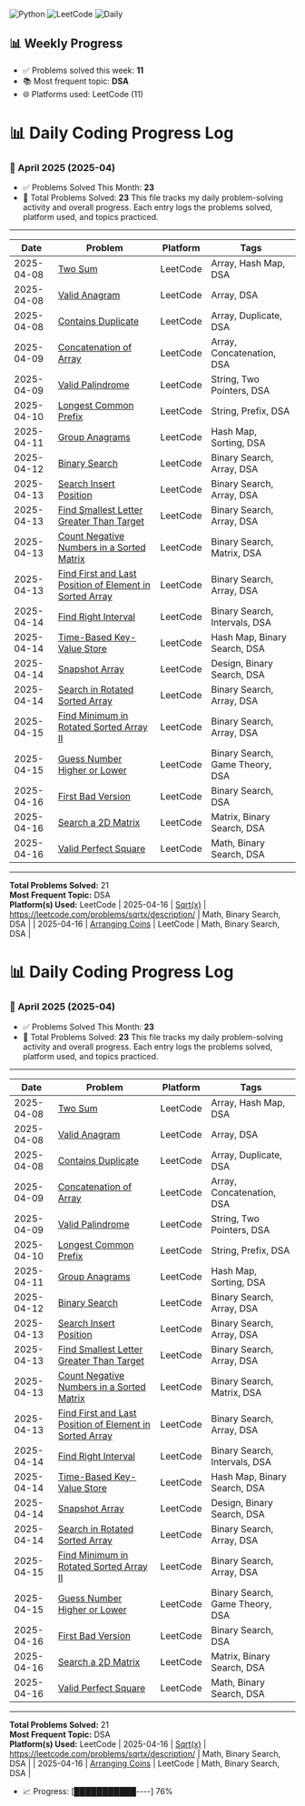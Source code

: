 ![Python](https://img.shields.io/badge/Python-3776AB?style=flat&logo=python&logoColor=white)
![LeetCode](https://img.shields.io/badge/LeetCode-FFA116?style=flat&logo=leetcode&logoColor=black)
![Daily](https://img.shields.io/badge/Daily%20Coding-Yes-brightgreen)

<!-- STATS-START -->
## 📊 Weekly Progress

- ✅ Problems solved this week: **11**
- 📚 Most frequent topic: **DSA**
- 🌐 Platforms used: LeetCode (11)
<!-- STATS-END -->

<!-- PROGRESS-START -->
# 📊 Daily Coding Progress Log


### 📅 April 2025 (2025-04)
- ✅ Problems Solved This Month: **23**
- 🎯 Total Problems Solved: **23**
This file tracks my daily problem-solving activity and overall progress. Each entry logs the problems solved, platform used, and topics practiced.

---

| Date       | Problem                                                                                           | Platform  | Tags                              |
|------------|---------------------------------------------------------------------------------------------------|-----------|-----------------------------------|
| 2025-04-08 | [Two Sum](./2025-04-08/two_sum.md)                                                                | LeetCode  | Array, Hash Map, DSA              |
| 2025-04-08 | [Valid Anagram](./2025-04-08/valid_anagram.md)                                                    | LeetCode  | Array, DSA                        |
| 2025-04-08 | [Contains Duplicate](./2025-04-08/contains_duplicate.md)                                          | LeetCode  | Array, Duplicate, DSA             |
| 2025-04-09 | [Concatenation of Array](./2025-04-09/concatenation_of_array.md)                                  | LeetCode  | Array, Concatenation, DSA         |
| 2025-04-09 | [Valid Palindrome](./2025-04-09/valid_palindrome.md)                                              | LeetCode  | String, Two Pointers, DSA         |
| 2025-04-10 | [Longest Common Prefix](./2025-04-10/longest_common_prefix.md)                                    | LeetCode  | String, Prefix, DSA               |
| 2025-04-11 | [Group Anagrams](./2025-04-11/group_anagrams.md)                                                  | LeetCode  | Hash Map, Sorting, DSA            |
| 2025-04-12 | [Binary Search](./2025-04-12/binary_search.md)                                                    | LeetCode  | Binary Search, Array, DSA         |
| 2025-04-13 | [Search Insert Position](./2025-04-13/search_insert_position.md)                                  | LeetCode  | Binary Search, Array, DSA         |
| 2025-04-13 | [Find Smallest Letter Greater Than Target](./2025-04-13/find_smallest_letter_greater_than_target.md) | LeetCode  | Binary Search, Array, DSA         |
| 2025-04-13 | [Count Negative Numbers in a Sorted Matrix](./2025-04-13/count_negative_numbers_in_a_sorted_matrix.md) | LeetCode  | Binary Search, Matrix, DSA        |
| 2025-04-13 | [Find First and Last Position of Element in Sorted Array](./2025-04-13/find_first_and_last_position_of_element_in_sorted_array.md) | LeetCode | Binary Search, Array, DSA         |
| 2025-04-14 | [Find Right Interval](./2025-04-14/find_right_interval.md)                                        | LeetCode  | Binary Search, Intervals, DSA     |
| 2025-04-14 | [Time-Based Key-Value Store](./2025-04-14/time-based_key-value_store.md)                          | LeetCode  | Hash Map, Binary Search, DSA      |
| 2025-04-14 | [Snapshot Array](./2025-04-14/snapshot_array.md)                                                  | LeetCode  | Design, Binary Search, DSA        |
| 2025-04-14 | [Search in Rotated Sorted Array](./2025-04-14/search_in_rotated_sorted_array.md)                  | LeetCode  | Binary Search, Array, DSA         |
| 2025-04-15 | [Find Minimum in Rotated Sorted Array II](./2025-04-15/find_minimum_in_rotated_sorted_array_ii.md) | LeetCode  | Binary Search, Array, DSA         |
| 2025-04-15 | [Guess Number Higher or Lower](./2025-04-15/guess_number_higher_or_lower.md)                      | LeetCode  | Binary Search, Game Theory, DSA   |
| 2025-04-16 | [First Bad Version](./2025-04-16/first_bad_version.md)                                            | LeetCode  | Binary Search, DSA                |
| 2025-04-16 | [Search a 2D Matrix](./2025-04-16/search_a_2d_matrix.md)                                           | LeetCode  | Matrix, Binary Search, DSA        |
| 2025-04-16 | [Valid Perfect Square](./2025-04-16/valid_perfect_square.md)                                      | LeetCode  | Math, Binary Search, DSA          |

---

**Total Problems Solved:** 21  
**Most Frequent Topic:** DSA  
**Platform(s) Used:** LeetCode
| 2025-04-16 | [Sqrt(x)](2025-04-16\sqrt(x).md) | https://leetcode.com/problems/sqrtx/description/ | Math, Binary Search, DSA |
| 2025-04-16 | [Arranging Coins](2025-04-16\arranging_coins.md) | LeetCode | Math, Binary Search, DSA |
<!-- PROGRESS-END -->

<!-- MONTHLY-START -->
# 📊 Daily Coding Progress Log


### 📅 April 2025 (2025-04)
- ✅ Problems Solved This Month: **23**
- 🎯 Total Problems Solved: **23**
This file tracks my daily problem-solving activity and overall progress. Each entry logs the problems solved, platform used, and topics practiced.

---

| Date       | Problem                                                                                           | Platform  | Tags                              |
|------------|---------------------------------------------------------------------------------------------------|-----------|-----------------------------------|
| 2025-04-08 | [Two Sum](./2025-04-08/two_sum.md)                                                                | LeetCode  | Array, Hash Map, DSA              |
| 2025-04-08 | [Valid Anagram](./2025-04-08/valid_anagram.md)                                                    | LeetCode  | Array, DSA                        |
| 2025-04-08 | [Contains Duplicate](./2025-04-08/contains_duplicate.md)                                          | LeetCode  | Array, Duplicate, DSA             |
| 2025-04-09 | [Concatenation of Array](./2025-04-09/concatenation_of_array.md)                                  | LeetCode  | Array, Concatenation, DSA         |
| 2025-04-09 | [Valid Palindrome](./2025-04-09/valid_palindrome.md)                                              | LeetCode  | String, Two Pointers, DSA         |
| 2025-04-10 | [Longest Common Prefix](./2025-04-10/longest_common_prefix.md)                                    | LeetCode  | String, Prefix, DSA               |
| 2025-04-11 | [Group Anagrams](./2025-04-11/group_anagrams.md)                                                  | LeetCode  | Hash Map, Sorting, DSA            |
| 2025-04-12 | [Binary Search](./2025-04-12/binary_search.md)                                                    | LeetCode  | Binary Search, Array, DSA         |
| 2025-04-13 | [Search Insert Position](./2025-04-13/search_insert_position.md)                                  | LeetCode  | Binary Search, Array, DSA         |
| 2025-04-13 | [Find Smallest Letter Greater Than Target](./2025-04-13/find_smallest_letter_greater_than_target.md) | LeetCode  | Binary Search, Array, DSA         |
| 2025-04-13 | [Count Negative Numbers in a Sorted Matrix](./2025-04-13/count_negative_numbers_in_a_sorted_matrix.md) | LeetCode  | Binary Search, Matrix, DSA        |
| 2025-04-13 | [Find First and Last Position of Element in Sorted Array](./2025-04-13/find_first_and_last_position_of_element_in_sorted_array.md) | LeetCode | Binary Search, Array, DSA         |
| 2025-04-14 | [Find Right Interval](./2025-04-14/find_right_interval.md)                                        | LeetCode  | Binary Search, Intervals, DSA     |
| 2025-04-14 | [Time-Based Key-Value Store](./2025-04-14/time-based_key-value_store.md)                          | LeetCode  | Hash Map, Binary Search, DSA      |
| 2025-04-14 | [Snapshot Array](./2025-04-14/snapshot_array.md)                                                  | LeetCode  | Design, Binary Search, DSA        |
| 2025-04-14 | [Search in Rotated Sorted Array](./2025-04-14/search_in_rotated_sorted_array.md)                  | LeetCode  | Binary Search, Array, DSA         |
| 2025-04-15 | [Find Minimum in Rotated Sorted Array II](./2025-04-15/find_minimum_in_rotated_sorted_array_ii.md) | LeetCode  | Binary Search, Array, DSA         |
| 2025-04-15 | [Guess Number Higher or Lower](./2025-04-15/guess_number_higher_or_lower.md)                      | LeetCode  | Binary Search, Game Theory, DSA   |
| 2025-04-16 | [First Bad Version](./2025-04-16/first_bad_version.md)                                            | LeetCode  | Binary Search, DSA                |
| 2025-04-16 | [Search a 2D Matrix](./2025-04-16/search_a_2d_matrix.md)                                           | LeetCode  | Matrix, Binary Search, DSA        |
| 2025-04-16 | [Valid Perfect Square](./2025-04-16/valid_perfect_square.md)                                      | LeetCode  | Math, Binary Search, DSA          |

---

**Total Problems Solved:** 21  
**Most Frequent Topic:** DSA  
**Platform(s) Used:** LeetCode
| 2025-04-16 | [Sqrt(x)](2025-04-16\sqrt(x).md) | https://leetcode.com/problems/sqrtx/description/ | Math, Binary Search, DSA |
| 2025-04-16 | [Arranging Coins](2025-04-16\arranging_coins.md) | LeetCode | Math, Binary Search, DSA |
- 📈 Progress: [███████████----] 76%
<!-- MONTHLY-END -->